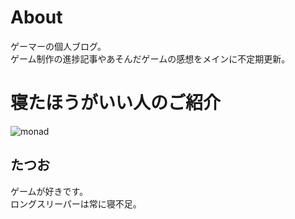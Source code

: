 # About

ゲーマーの個人ブログ。<br>
ゲーム制作の進捗記事やあそんだゲームの感想をメインに不定期更新。<br>

# 寝たほうがいい人のご紹介

<div className="d-flex flex-row align-start">

![monad](/monad.png)

<div className="d-flex flex-column align-start">

## たつお

ゲームが好きです。  
ロングスリーパーは常に寝不足。

</div>
</div>
